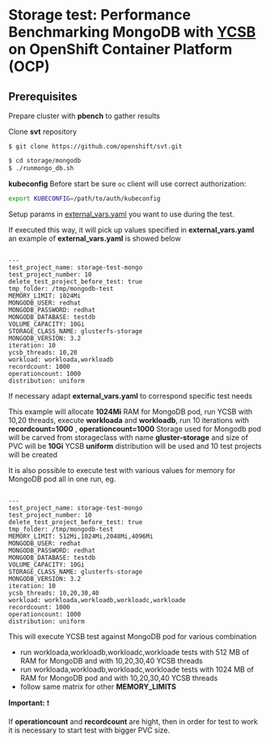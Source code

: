 # Storage test:  Performance Benchmarking MongoDB with [YCSB](https://github.com/brianfrankcooper/YCSB) on OpenShift Container Platform (OCP)  

## Prerequisites

Prepare cluster with **pbench** to gather results

Clone **svt** repository 

```
$ git clone https://github.com/openshift/svt.git
``` 

```sh
$ cd storage/mongodb 
$ ./runmongo_db.sh
```

**kubeconfig** Before start be sure `oc` client will use correct authorization:

```sh
export KUBECONFIG=/path/to/auth/kubeconfig
```

Setup params in [external_vars.yaml](external_vars.yaml) you want to use during the test.

If executed this way, it will pick up values specified in **external_vars.yaml** an example of **external_vars.yaml** is showed below 

```

---
test_project_name: storage-test-mongo
test_project_number: 10
delete_test_project_before_test: true
tmp_folder: /tmp/mongodb-test
MEMORY_LIMIT: 1024Mi
MONGODB_USER: redhat
MONGODB_PASSWORD: redhat
MONGODB_DATABASE: testdb
VOLUME_CAPACITY: 10Gi 
STORAGE_CLASS_NAME: glusterfs-storage
MONGODB_VERSION: 3.2
iteration: 10
ycsb_threads: 10,20
workload: workloada,workloadb
recordcount: 1000       
operationcount: 1000
distribution: uniform
```

If necessary adapt **external_vars.yaml** to correspond specific test needs 

This example will allocate **1024Mi** RAM for MongoDB pod, run YCSB with 10,20 threads, execute **workloada** and **workloadb**, run 10 iterations with 
**recordcount=1000** , **operationcount=1000**
Storage used for Mongodb pod will be carved from storageclass with name **gluster-storage** and size of PVC will be  **10Gi** 
YCSB **uniform** distribution will be used and 10 test projects will be created 

It is also possible to execute test with various values for memory for MongoDB pod all in one run, eg.

```

---
test_project_name: storage-test-mongo
test_project_number: 10
delete_test_project_before_test: true
tmp_folder: /tmp/mongodb-test
MEMORY_LIMIT: 512Mi,1024Mi,2048Mi,4096Mi
MONGODB_USER: redhat
MONGODB_PASSWORD: redhat
MONGODB_DATABASE: testdb
VOLUME_CAPACITY: 10Gi 
STORAGE_CLASS_NAME: glusterfs-storage
MONGODB_VERSION: 3.2
iteration: 10
ycsb_threads: 10,20,30,40
workload: workloada,workloadb,workloadc,workloade
recordcount: 1000       
operationcount: 1000
distribution: uniform
```

This will execute YCSB test against MongoDB pod for various combination

- run workloada,workloadb,workloadc,workloade tests with 512 MB of RAM for MongoDB and with 10,20,30,40 YCSB threads
- run workloada,workloadb,workloadc,workloade tests with 1024 MB of RAM for MongoDB pod and with 10,20,30,40 YCSB threads
- follow same matrix for other **MEMORY_LIMITS** 

**Important:** :exclamation:

If **operationcount** and **recordcount** are hight, then in order for test to work it is necessary to 
start test with bigger PVC size. 
